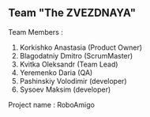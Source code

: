 
Team "The ZVEZDNAYA"
------------------------
Team Members :
1. Korkishko Anastasia (Product Owner)
2. Blagodatniy Dmitro (ScrumMaster)
3. Kvitka Oleksandr (Team Lead)
4. Yeremenko Daria (QA)
5. Pashinskiy Volodimir (developer)
6. Sysoev Maksim (developer)

 Project name : RoboAmigo
